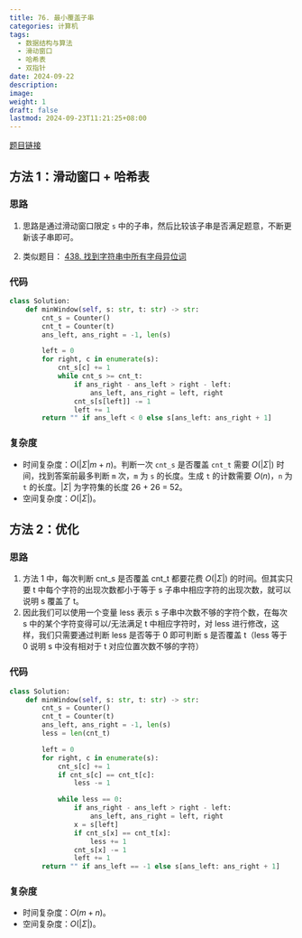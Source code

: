 ```yaml
---
title: 76. 最小覆盖子串
categories: 计算机
tags:
  - 数据结构与算法
  - 滑动窗口
  - 哈希表
  - 双指针
date: 2024-09-22
description: 
image: 
weight: 1
draft: false
lastmod: 2024-09-23T11:21:25+08:00
---
```

[题目链接](https://leetcode.cn/problems/minimum-window-substring/description/?envType=study-plan-v2&envId=top-100-liked)

## 方法 1：滑动窗口 + 哈希表

### 思路

1. 思路是通过滑动窗口限定 `s` 中的子串，然后比较该子串是否满足题意，不断更新该子串即可。

2. 类似题目：
[438. 找到字符串中所有字母异位词](https://leetcode.cn/problems/find-all-anagrams-in-a-string/description/) 

### 代码

```python
class Solution:
    def minWindow(self, s: str, t: str) -> str:
        cnt_s = Counter()
        cnt_t = Counter(t)
        ans_left, ans_right = -1, len(s)

        left = 0
        for right, c in enumerate(s):
            cnt_s[c] += 1
            while cnt_s >= cnt_t:
                if ans_right - ans_left > right - left:
                    ans_left, ans_right = left, right
                cnt_s[s[left]] -= 1
                left += 1
        return "" if ans_left < 0 else s[ans_left: ans_right + 1] 
```

### 复杂度
- 时间复杂度：$O(|\Sigma| m + n)$。判断一次 `cnt_s` 是否覆盖 `cnt_t` 需要 $O(|\Sigma|)$ 时间，找到答案前最多判断 `m` 次，`m` 为 `s` 的长度。生成 `t` 的计数需要 $O(n)$，`n` 为 `t` 的长度。$|\Sigma|$ 为字符集的长度 26 + 26 = 52。
- 空间复杂度：$O(|\Sigma|)$。


## 方法 2：优化

### 思路

1. 方法 1 中，每次判断 cnt_s 是否覆盖 cnt_t 都要花费 $O(|\Sigma|)$ 的时间。但其实只要 t  中每个字符的出现次数都小于等于 s 子串中相应字符的出现次数，就可以说明 s 覆盖了 t。
2. 因此我们可以使用一个变量 less 表示 s 子串中次数不够的字符个数，在每次 s 中的某个字符变得可以/无法满足 t 中相应字符时，对 less 进行修改，这样，我们只需要通过判断 less 是否等于 0 即可判断 s 是否覆盖 t（less 等于 0 说明 s 中没有相对于 t 对应位置次数不够的字符）

### 代码

```python
class Solution:
    def minWindow(self, s: str, t: str) -> str:
        cnt_s = Counter()
        cnt_t = Counter(t)
        ans_left, ans_right = -1, len(s)
        less = len(cnt_t)

        left = 0
        for right, c in enumerate(s):
            cnt_s[c] += 1
            if cnt_s[c] == cnt_t[c]:
                less -= 1

            while less == 0:
                if ans_right - ans_left > right - left:
                    ans_left, ans_right = left, right
                x = s[left]
                if cnt_s[x] == cnt_t[x]:
                    less += 1
                cnt_s[x] -= 1
                left += 1
        return "" if ans_left == -1 else s[ans_left: ans_right + 1]

```

### 复杂度
- 时间复杂度：$O(m + n)$。
- 空间复杂度：$O(|\Sigma|)$。


